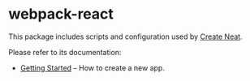 # webpack-react

This package includes scripts and configuration used by [Create Neat](https://github.com/facebook/create-react-app).

Please refer to its documentation:

- [Getting Started](https://github.com/xun082/react-cli) – How to create a new app.
